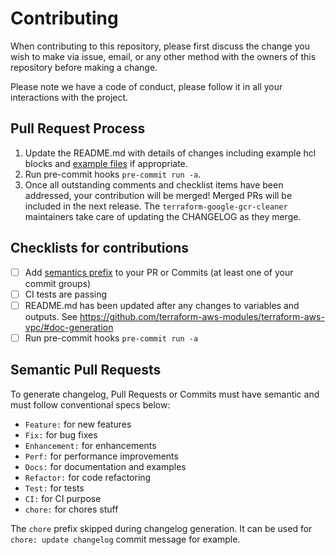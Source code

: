 # Contributing

When contributing to this repository, please first discuss the change you wish to make via issue,
email, or any other method with the owners of this repository before making a change.

Please note we have a code of conduct, please follow it in all your interactions with the project.

## Pull Request Process

1. Update the README.md with details of changes including example hcl blocks and [example files](./examples) if appropriate.
2. Run pre-commit hooks `pre-commit run -a`.
3. Once all outstanding comments and checklist items have been addressed, your contribution will be merged! Merged PRs will be included in the next release. The `terraform-google-gcr-cleaner` maintainers take care of updating the CHANGELOG as they merge.

## Checklists for contributions

- [ ] Add [semantics prefix](#semantic-pull-requests) to your PR or Commits (at least one of your commit groups)
- [ ] CI tests are passing
- [ ] README.md has been updated after any changes to variables and outputs. See https://github.com/terraform-aws-modules/terraform-aws-vpc/#doc-generation
- [ ] Run pre-commit hooks `pre-commit run -a`

## Semantic Pull Requests

To generate changelog, Pull Requests or Commits must have semantic and must follow conventional specs below:

- `Feature:` for new features
- `Fix:` for bug fixes
- `Enhancement:` for enhancements
- `Perf:` for performance improvements
- `Docs:` for documentation and examples
- `Refactor:` for code refactoring
- `Test:` for tests
- `CI:` for CI purpose
- `chore:` for chores stuff

The `chore` prefix skipped during changelog generation. It can be used for `chore: update changelog` commit message for example.
